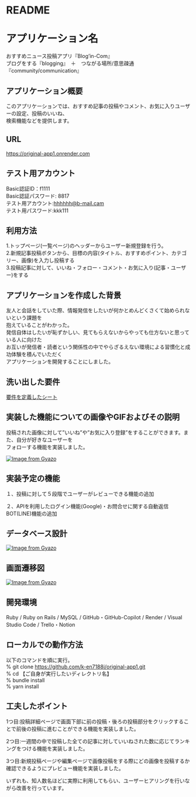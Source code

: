 # README

# アプリケーション名
  
おすすめニュース投稿アプリ『Blog’in-Com』  
ブログをする『blogging』　＋　つながる場所/意思疎通『community/communication』
  
## アプリケーション概要
  
このアプリケーションでは、おすすめ記事の投稿やコメント、お気に入りユーザーの設定、投稿のいいね、  
検索機能などを提供します。
  
## URL

https://original-app1.onrender.com

## テスト用アカウント
  
  
Basic認証ID：f1111  
Basic認証パスワード: 8817  
テスト用アカウント:hhhhhh@b-mail.cam  
テスト用パスワード:kkk111

  
  
## 利用方法
  
1.トップページ(一覧ページ)のヘッダーからユーザー新規登録を行う。  
2.新規記事投稿ボタンから、目標の内容(タイトル、おすすめポイント、カテゴリー、画像)を入力し投稿する  
3.投稿記事に対して、いいね・フォロー・コメント・お気に入り(記事・ユーザー)をする  
  

## アプリケーションを作成した背景  
  
友人と会話をしていた際、情報発信をしたいが何かとめんどくさくて始められないという課題を  
抱えていることがわかった。  
発信自体はしたいが恥ずかしい、見てもらえないからやっても仕方ないと思っている人に向けた  
お互いが発信者・読者という関係性の中でやらざるえない環境による習慣化と成功体験を積んでいただく  
アプリケーションを開発することにしました。  
  
## 洗い出した要件

[要件を定義したシート](https://docs.google.com/spreadsheets/d/1TujxyIm1oYkKDAx6mhSS8HnFYaHTmuMPfTktw3eRwpE/edit#gid=982722306)

## 実装した機能についての画像やGIFおよびその説明
  
投稿された画像に対して”いいね”や”お気に入り登録”をすることができます。また、自分が好きなユーザーを  
フォローする機能を実装しました。  
  
  

[![Image from Gyazo](https://i.gyazo.com/4b5fea91e0103c70eeb3c3e1b7754c85.png)](https://i.gyazo.com/4b5fea91e0103c70eeb3c3e1b7754c85.png)

## 実装予定の機能

１、投稿に対して５段階でユーザーがレビューできる機能の追加

２、APIを利用したログイン機能(Google)・お問合せに関する自動返信BOT(LINE)機能の追加

## データベース設計

[![Image from Gyazo](https://i.gyazo.com/ae8d554ddd5afec22618b144e5d051d2.png)](https://i.gyazo.com/ae8d554ddd5afec22618b144e5d051d2.png)

## 画面遷移図

[![Image from Gyazo](https://i.gyazo.com/124e363000809f69be808b4a42c11897.png)](https://gyazo.com/124e363000809f69be808b4a42c11897)

## 開発環境
  
Ruby / Ruby on Rails / MySQL / GitHub・GitHub-Copilot / Render / Visual Studio Code / Trello・Notion
  
## ローカルでの動作方法
  
以下のコマンドを順に実行。  
% git clone https://github.com/k-en7188i/original-app1.git  
% cd 【ご自身が実行したいディレクトリ名】  
% bundle install  
% yarn install  

## 工夫したポイント
  
1つ目:投稿詳細ページで画面下部に前の投稿・後ろの投稿部分をクリックすることで前後の投稿に進むことができる機能を実装しました。

2つ目:一週間の中で投稿した全ての記事に対していいねされた数に応じてランキングをつける機能を実装しました。

3つ目:新規投稿ページや編集ページで画像投稿をする際にどの画像を投稿するか確認できるようにプレビュー機能を実装しました。

いずれも、知人数名ほどに実際に利用してもらい、ユーザーヒアリングを行いながら改善を行っています。


